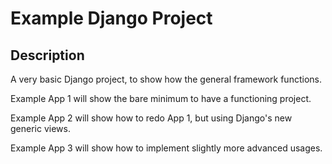 
# Example Django Project

## Description

A very basic Django project, to show how the general framework functions.

Example App 1 will show the bare minimum to have a functioning project.

Example App 2 will show how to redo App 1, but using Django's new generic views.

Example App 3 will show how to implement slightly more advanced usages.

